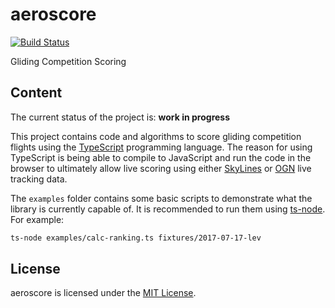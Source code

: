aeroscore
==============================================================================

[![Build Status](https://travis-ci.org/Turbo87/aeroscore.svg?branch=master)](https://travis-ci.org/Turbo87/aeroscore)

Gliding Competition Scoring


Content
------------------------------------------------------------------------------

The current status of the project is: **work in progress**

This project contains code and algorithms to score gliding competition
flights using the [TypeScript](https://www.typescriptlang.org/) programming
language. The reason for using TypeScript is being able to compile to
JavaScript and run the code in the browser to ultimately allow live scoring
using either [SkyLines](https://skylines.aero) or
[OGN](http://wiki.glidernet.org/) live tracking data.

The `examples` folder contains some basic scripts to demonstrate what the
library is currently capable of. It is recommended to run them using
[ts-node](https://github.com/TypeStrong/ts-node). For example:

```bash
ts-node examples/calc-ranking.ts fixtures/2017-07-17-lev
```


License
------------------------------------------------------------------------------

aeroscore is licensed under the [MIT License](LICENSE).

